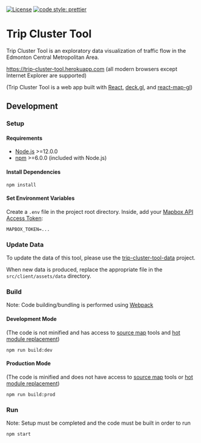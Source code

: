 [![License](https://img.shields.io/badge/License-Apache%202.0-blue.svg)](https://opensource.org/licenses/Apache-2.0)
[![code style: prettier](https://img.shields.io/badge/code_style-prettier-ff69b4.svg?style=flat)](https://github.com/prettier/prettier)
# Trip Cluster Tool
Trip Cluster Tool is an exploratory data visualization of traffic flow in the Edmonton Central Metropolitan Area.

https://trip-cluster-tool.herokuapp.com (all modern browsers except Internet Explorer are supported)

(Trip Cluster Tool is a web app built with [React](https://reactjs.org/), [deck.gl](https://deck.gl/#/), and [react-map-gl](https://uber.github.io/react-map-gl/#/))
## Development
### Setup
#### Requirements
- [Node.js](https://nodejs.org/) >=12.0.0
- [npm](https://www.npmjs.com/) >=6.0.0 (included with Node.js)
#### Install Dependencies
```
npm install
```
#### Set Environment Variables
Create a ```.env``` file in the project root directory.
Inside, add your [Mapbox API Access Token](https://docs.mapbox.com/help/how-mapbox-works/access-tokens/):
```
MAPBOX_TOKEN=...
```
### Update Data
To update the data of this tool, please use the [trip-cluster-tool-data](https://github.com/thomaslorincz/trip-cluster-tool-data) project.

When new data is produced, replace the appropriate file in the ```src/client/assets/data``` directory.
### Build
Note: Code building/bundling is performed using [Webpack](https://webpack.js.org/)
#### Development Mode
(The code is not minified and has access to [source map](https://webpack.js.org/configuration/devtool/) tools and [hot module replacement](https://webpack.js.org/concepts/hot-module-replacement/))
```
npm run build:dev
```
#### Production Mode
(The code is minified and does not have access to [source map](https://webpack.js.org/configuration/devtool/) tools or [hot module replacement](https://webpack.js.org/concepts/hot-module-replacement/))
```
npm run build:prod
```
### Run
Note: Setup must be completed and the code must be built in order to run
```
npm start
```
